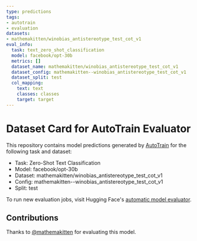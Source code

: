 ```yaml
---
type: predictions
tags:
- autotrain
- evaluation
datasets:
- mathemakitten/winobias_antistereotype_test_cot_v1
eval_info:
  task: text_zero_shot_classification
  model: facebook/opt-30b
  metrics: []
  dataset_name: mathemakitten/winobias_antistereotype_test_cot_v1
  dataset_config: mathemakitten--winobias_antistereotype_test_cot_v1
  dataset_split: test
  col_mapping:
    text: text
    classes: classes
    target: target
---
```

# Dataset Card for AutoTrain Evaluator

This repository contains model predictions generated by [AutoTrain](https://huggingface.co/autotrain) for the following task and dataset:

* Task: Zero-Shot Text Classification
* Model: facebook/opt-30b
* Dataset: mathemakitten/winobias_antistereotype_test_cot_v1
* Config: mathemakitten--winobias_antistereotype_test_cot_v1
* Split: test

To run new evaluation jobs, visit Hugging Face's [automatic model evaluator](https://huggingface.co/spaces/autoevaluate/model-evaluator).

## Contributions

Thanks to [@mathemakitten](https://huggingface.co/mathemakitten) for evaluating this model.